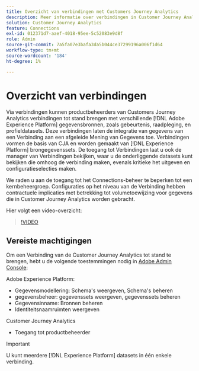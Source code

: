 ```yaml
---
title: Overzicht van verbindingen met Customers Journey Analytics
description: Meer informatie over verbindingen in Customer Journey Analytics.
solution: Customer Journey Analytics
feature: Connections
exl-id: 012371d7-aaef-4018-95ee-5c52083e9d8f
role: Admin
source-git-commit: 7a5fa07e3bafa3da5b044ce37299196a006f1d64
workflow-type: tm+mt
source-wordcount: '184'
ht-degree: 1%

---
```


# Overzicht van verbindingen

Via verbindingen kunnen productbeheerders van Customers Journey Analytics verbindingen tot stand brengen met verschillende [!DNL Adobe Experience Platform] gegevensbronnen, zoals gebeurtenis, raadpleging, en profieldatasets. Deze verbindingen laten de integratie van gegevens van een Verbinding aan een afgeleide Mening van Gegevens toe. Verbindingen vormen de basis van CJA en worden gemaakt van [!DNL Experience Platform] brongegevenssets. De toegang tot Verbindingen laat u ook de manager van Verbindingen bekijken, waar u de onderliggende datasets kunt bekijken die omhoog de verbinding maken, evenals kritieke het uitgeven en configuratieselecties maken.

We raden u aan de toegang tot het Connections-beheer te beperken tot een kernbeheergroep. Configuraties op het niveau van de Verbinding hebben contractuele implicaties met betrekking tot volumetoewijzing voor gegevens die in Customer Journey Analytics worden gebracht.

Hier volgt een video-overzicht:

>[!VIDEO](https://video.tv.adobe.com/v/35111/?quality=12&learn=on)

## Vereiste machtigingen

Om een Verbinding van de Customer Journey Analytics tot stand te brengen, hebt u de volgende toestemmingen nodig in [Adobe Admin Console](https://helpx.adobe.com/enterprise/admin-guide.html/enterprise/using/manage-permissions-and-roles.ug.html):

Adobe Experience Platform:

* Gegevensmodellering: Schema&#39;s weergeven, Schema&#39;s beheren
* gegevensbeheer: gegevenssets weergeven, gegevenssets beheren
* Gegevensinname: Bronnen beheren
* Identiteitsnaamruimten weergeven

Customer Journey Analytics

* Toegang tot productbeheerder

>[!IMPORTANT]
>
>U kunt meerdere [!DNL Experience Platform] datasets in één enkele verbinding.

